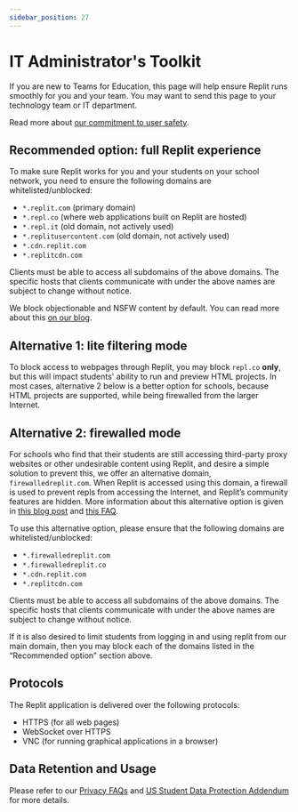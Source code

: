 ```yaml
---
sidebar_position: 27
---
```


# IT Administrator's Toolkit

If you are new to Teams for Education, this page will help ensure Replit runs smoothly for you and your team. You may want to send this page to your technology team or IT department.

Read more about [our commitment to user safety](https://replit-docs-images.util.repl.co/images/teamsForEducation/Our%20Commitment%20to%20User%20Safety.pdf).


## Recommended option: full Replit experience

To make sure Replit works for you and your students on your school network, you need to ensure the following domains are whitelisted/unblocked:

* `*.replit.com` (primary domain)
* `*.repl.co` (where web applications built on Replit are hosted)
* `*.repl.it` (old domain, not actively used)
* `*.replitusercontent.com` (old domain, not actively used)
* `*.cdn.replit.com`
* `*.replitcdn.com`

Clients must be able to access all subdomains of the above domains. The specific hosts that clients communicate with under the above names are subject to change without notice.

We block objectionable and NSFW content by default. You can read more about this [on our blog](https://blog.replit.com/family-friendly-dns).


## Alternative 1: lite filtering mode

To block access to webpages through Replit, you may block `repl.co` **only**, but this will impact students' ability to run and preview HTML projects. In most cases, alternative 2 below is a better option for schools, because HTML projects are supported, while being firewalled from the larger Internet.


## Alternative 2: firewalled mode

For schools who find that their students are still accessing third-party proxy websites or other undesirable content using Replit, and desire a simple solution to prevent this, we offer an alternative domain, `firewalledreplit.com`. When Replit is accessed using this domain, a firewall is used to prevent repls from accessing the Internet, and Replit’s community features are hidden. More information about this alternative option is given in [this blog post](https://blog.replit.com/computing-superpower-at-school) and [this FAQ](https://docs.replit.com/firewalled-replit/firewalled-replit-faq).

To use this alternative option, please ensure that the following domains are whitelisted/unblocked:

* `*.firewalledreplit.com`
* `*.firewalledreplit.co`
* `*.cdn.replit.com`
* `*.replitcdn.com`

Clients must be able to access all subdomains of the above domains. The specific hosts that clients communicate with under the above names are subject to change without notice.

If it is also desired to limit students from logging in and using replit from our main domain, then you may block each of the domains listed in the “Recommended option” section above.


## Protocols

The Replit application is delivered over the following protocols:

* HTTPS (for all web pages)
* WebSocket over HTTPS
* VNC (for running graphical applications in a browser)


## Data Retention and Usage

Please refer to our [Privacy FAQs](https://docs.replit.com/teams-edu/privacy-faq) and [US Student Data Protection Addendum](https://docs.replit.com/teams-edu/us-student-dpa) for more details.
